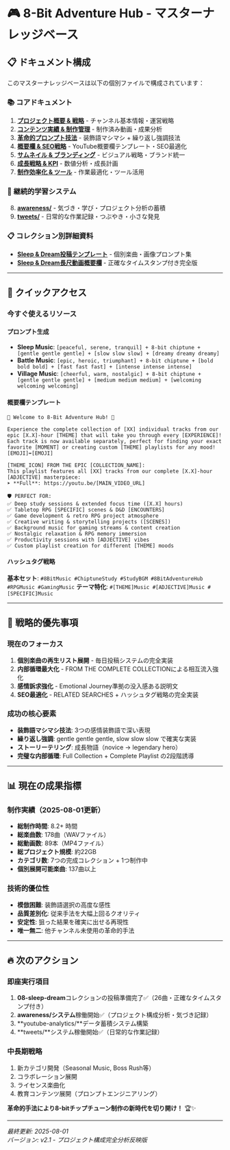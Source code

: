 # 🎮 8-Bit Adventure Hub - マスターナレッジベース

## 📋 ドキュメント構成

このマスターナレッジベースは以下の個別ファイルで構成されています：

### 📚 **コアドキュメント**
1. **[プロジェクト概要 & 戦略](./01-project-overview.md)** - チャンネル基本情報・運営戦略
2. **[コンテンツ実績 & 制作管理](./02-content-portfolio.md)** - 制作済み動画・成果分析
3. **[革命的プロンプト技法](./03-prompt-engineering.md)** - 装飾語マシマシ + 繰り返し強調技法
4. **[概要欄 & SEO戦略](./04-description-seo.md)** - YouTube概要欄テンプレート・SEO最適化
5. **[サムネイル & ブランディング](./05-thumbnail-branding.md)** - ビジュアル戦略・ブランド統一
6. **[成長戦略 & KPI](./06-growth-analytics.md)** - 数値分析・成長計画
7. **[制作効率化 & ツール](./07-production-tools.md)** - 作業最適化・ツール活用

### 🧠 **継続的学習システム**
8. **[awareness/](./awareness/)** - 気づき・学び・プロジェクト分析の蓄積
9. **[tweets/](./tweets/)** - 日常的な作業記録・つぶやき・小さな発見

### 📋 **コレクション別詳細資料**
- **[Sleep & Dream投稿テンプレート](./08-sleep-dream-content-templates.md)** - 個別楽曲・画像プロンプト集
- **[Sleep & Dream長尺動画概要欄](./08-sleep-dream-full-collection-description.md)** - 正確なタイムスタンプ付き完全版

---

## 🚀 クイックアクセス

### 今すぐ使えるリソース

#### プロンプト生成
- **Sleep Music**: `[peaceful, serene, tranquil] + 8-bit chiptune + [gentle gentle gentle] + [slow slow slow] + [dreamy dreamy dreamy]`
- **Battle Music**: `[epic, heroic, triumphant] + 8-bit chiptune + [bold bold bold] + [fast fast fast] + [intense intense intense]`
- **Village Music**: `[cheerful, warm, nostalgic] + 8-bit chiptune + [gentle gentle gentle] + [medium medium medium] + [welcoming welcoming welcoming]`

#### 概要欄テンプレート
```
🎵 Welcome to 8-Bit Adventure Hub! 🎵

Experience the complete collection of [XX] individual tracks from our epic [X.X]-hour [THEME] that will take you through every [EXPERIENCE]! Each track is now available separately, perfect for finding your exact favorite [MOMENT] or creating custom [THEME] playlists for any mood! [EMOJI]➡️[EMOJI]

[THEME_ICON] FROM THE EPIC [COLLECTION_NAME]:
This playlist features all [XX] tracks from our complete [X.X]-hour [ADJECTIVE] masterpiece:
➤ **Full**: https://youtu.be/[MAIN_VIDEO_URL]

🛡️ PERFECT FOR:
✅ Deep study sessions & extended focus time ([X.X] hours)
✅ Tabletop RPG [SPECIFIC] scenes & D&D [ENCOUNTERS]
✅ Game development & retro RPG project atmosphere
✅ Creative writing & storytelling projects ([SCENES])
✅ Background music for gaming streams & content creation
✅ Nostalgic relaxation & RPG memory immersion
✅ Productivity sessions with [ADJECTIVE] vibes
✅ Custom playlist creation for different [THEME] moods
```

#### ハッシュタグ戦略
**基本セット**: `#8BitMusic #ChiptuneStudy #StudyBGM #8BitAdventureHub #RPGMusic #GamingMusic`
**テーマ特化**: `#[THEME]Music #[ADJECTIVE]Music #[SPECIFIC]Music`

---

## 🎯 戦略的優先事項

### 現在のフォーカス
1. **個別楽曲の再生リスト展開** - 毎日投稿システムの完全実装
2. **内部循環最大化** - FROM THE COMPLETE COLLECTIONによる相互流入強化
3. **感情訴求強化** - Emotional Journey準拠の没入感ある説明文
4. **SEO最適化** - RELATED SEARCHES + ハッシュタグ戦略の完全実装

### 成功の核心要素
- **装飾語マシマシ技法**: 3つの感情装飾語で深い表現
- **繰り返し強調**: gentle gentle gentle, slow slow slow で確実な実装
- **ストーリーテリング**: 成長物語（novice → legendary hero）
- **完璧な内部循環**: Full Collection + Complete Playlist の2段階誘導

---

## 📊 現在の成果指標

### 制作実績（2025-08-01更新）
- **総制作時間**: 8.2+ 時間
- **総楽曲数**: 178曲（WAVファイル）
- **総動画数**: 89本（MP4ファイル）
- **総プロジェクト規模**: 約22GB
- **カテゴリ数**: 7つの完成コレクション + 1つ制作中
- **個別展開可能楽曲**: 137曲以上

### 技術的優位性
- **模倣困難**: 装飾語選択の高度な感性
- **品質差別化**: 従来手法を大幅上回るクオリティ
- **安定性**: 狙った結果を確実に出せる再現性
- **唯一無二**: 他チャンネル未使用の革命的手法

---

## 🔥 次のアクション

### 即座実行項目
1. **08-sleep-dream**コレクションの投稿準備完了✅（26曲・正確なタイムスタンプ付き）
2. **awareness/システム**稼働開始✅（プロジェクト構成分析・気づき記録）
3. **youtube-analytics/**データ蓄積システム構築
4. **tweets/**システム稼働開始✅（日常的な作業記録）

### 中長期戦略
1. 新カテゴリ開発（Seasonal Music, Boss Rush等）
2. コラボレーション展開
3. ライセンス楽曲化
4. 教育コンテンツ展開（プロンプトエンジニアリング）

**革命的手法により8-bitチップチューン制作の新時代を切り開け！** 🏆✨

---

*最終更新: 2025-08-01*  
*バージョン: v2.1 - プロジェクト構成完全分析反映版*